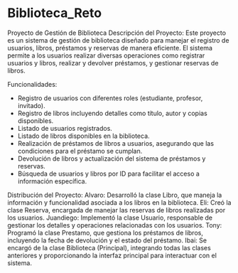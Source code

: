 # Biblioteca_Reto

Proyecto de Gestión de Biblioteca
Descripción del Proyecto: Este proyecto es un sistema de gestión de biblioteca diseñado para manejar el registro de usuarios, libros, préstamos y reservas de manera eficiente. El sistema permite a los usuarios realizar diversas operaciones como registrar usuarios y libros, realizar y devolver préstamos, y gestionar reservas de libros.

Funcionalidades:
- Registro de usuarios con diferentes roles (estudiante, profesor, invitado).
- Registro de libros incluyendo detalles como título, autor y copias disponibles.
- Listado de usuarios registrados.
- Listado de libros disponibles en la biblioteca.
- Realización de préstamos de libros a usuarios, asegurando que las condiciones para el préstamo se cumplan.
- Devolución de libros y actualización del sistema de préstamos y reservas.
- Búsqueda de usuarios y libros por ID para facilitar el acceso a información específica.

Distribución del Proyecto:
Alvaro: Desarrolló la clase Libro, que maneja la información y funcionalidad asociada a los libros en la biblioteca.
Eli: Creó la clase Reserva, encargada de manejar las reservas de libros realizadas por los usuarios.
Juandiego: Implementó la clase Usuario, responsable de gestionar los detalles y operaciones relacionadas con los usuarios.
Tony: Programó la clase Prestamo, que gestiona los préstamos de libros, incluyendo la fecha de devolución y el estado del préstamo.
Ibai: Se encargó de la clase Biblioteca (Principal), integrando todas las clases anteriores y proporcionando la interfaz principal para interactuar con el sistema.
